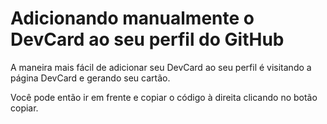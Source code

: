 
# Adicionando manualmente o DevCard ao seu perfil do GitHub
A maneira mais fácil de adicionar seu DevCard ao seu perfil é visitando a página DevCard e gerando seu cartão.

Você pode então ir em frente e copiar o código à direita clicando no botão copiar.
[](https://assets-global.website-files.com/5e0f1144930a8bc8aace526c/615d6b77fa2edc21c9192c23_qIkhEiqMQ.png)
